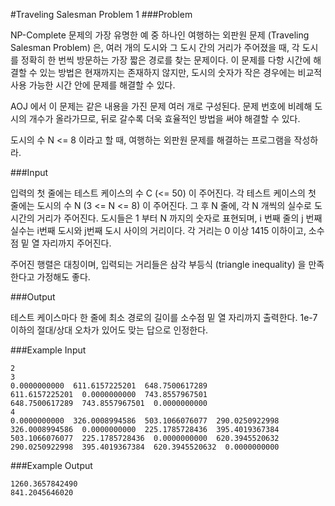 #Traveling Salesman Problem 1
###Problem

NP-Complete 문제의 가장 유명한 예 중 하나인 여행하는 외판원 문제 (Traveling Salesman Problem) 은, 여러 개의 도시와 그 도시 간의 거리가 주어졌을 때, 각 도시를 정확히 한 번씩 방문하는 가장 짧은 경로를 찾는 문제이다. 이 문제를 다항 시간에 해결할 수 있는 방법은 현재까지는 존재하지 않지만, 도시의 숫자가 작은 경우에는 비교적 사용 가능한 시간 안에 문제를 해결할 수 있다.

AOJ 에서 이 문제는 같은 내용을 가진 문제 여러 개로 구성된다. 문제 번호에 비례해 도시의 개수가 올라가므로, 뒤로 갈수록 더욱 효율적인 방법을 써야 해결할 수 있다.

도시의 수 N <= 8 이라고 할 때, 여행하는 외판원 문제를 해결하는 프로그램을 작성하라.

###Input

입력의 첫 줄에는 테스트 케이스의 수 C (<= 50) 이 주어진다. 각 테스트 케이스의 첫 줄에는 도시의 수 N (3 <= N <= 8) 이 주어진다. 그 후 N 줄에, 각 N 개씩의 실수로 도시간의 거리가 주어진다. 도시들은 1 부터 N 까지의 숫자로 표현되며, i 번째 줄의 j 번째 실수는 i번째 도시와 j번째 도시 사이의 거리이다. 각 거리는 0 이상 1415 이하이고, 소수점 밑 열 자리까지 주어진다.

주어진 행렬은 대칭이며, 입력되는 거리들은 삼각 부등식 (triangle inequality) 을 만족한다고 가정해도 좋다.

###Output

테스트 케이스마다 한 줄에 최소 경로의 길이를 소수점 밑 열 자리까지 출력한다. 1e-7 이하의 절대/상대 오차가 있어도 맞는 답으로 인정한다.

###Example Input
```
2
3
0.0000000000  611.6157225201  648.7500617289
611.6157225201  0.0000000000  743.8557967501
648.7500617289  743.8557967501  0.0000000000
4
0.0000000000  326.0008994586  503.1066076077  290.0250922998
326.0008994586  0.0000000000  225.1785728436  395.4019367384
503.1066076077  225.1785728436  0.0000000000  620.3945520632
290.0250922998  395.4019367384  620.3945520632  0.0000000000
```
###Example Output
```
1260.3657842490
841.2045646020
```
